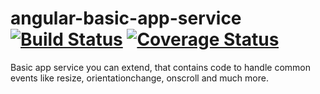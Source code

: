 # angular-basic-app-service [![Build Status](https://travis-ci.org/sullinger/angular-basic-app-service.svg?branch=master)](https://travis-ci.org/sullinger/angular-basic-app-service) [![Coverage Status](https://coveralls.io/repos/sullinger/angular-basic-app-service/badge.svg?branch=master)](https://coveralls.io/r/sullinger/angular-basic-app-service?branch=master)

Basic app service you can extend, that contains code to handle common events like resize, orientationchange, onscroll and much more.